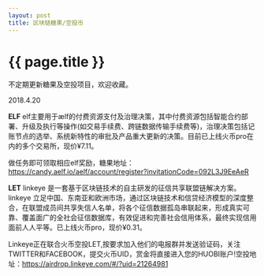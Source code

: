 ```yaml
---
layout: post
title: 区块链糖果/空投币
---
```


{{ page.title }}
===========

不定期更新糖果及空投项目，欢迎收藏。

2018.4.20

**ELF**
elf主要用于ælf的付费资源支付及治理决策，其中付费资源包括智能合约部署、升级及执行等操作(如交易手续费、跨链数据传输手续费等)，治理决策包括记账节点的选举、系统新特性的审批及产品重大更新的决策。目前已上线火币pro在内的多个交易所，现价¥7.11。

做任务即可领取相应elf奖励，糖果地址：<https://candy.aelf.io/aelf/account/register?invitationCode=092L3J9EeAeR>

**LET**
linkeye 是一套基于区块链技术的自主研发的征信共享联盟链解决方案。 linkeye 立足中国、东南亚和欧洲市场，通过区块链技术和信贷经济模型的深度整合，在联盟成员间共享失信人名单，将各个征信数据孤岛串联起来，形成真实可靠、覆盖面广的全社会征信数据库，有效促进和完善社会信用体系，最终实现信用面前人人平等。已上线火币pro，现价¥0.31。

Linkeye正在联合火币空投LET,按要求加入他们的电报群并发送验证码，关注TWITTER和FACEBOOK，提交火币UID，赏金将直接进入您的HUOBI账户!空投地址：<https://airdrop.linkeye.com/#/?uid=21264981>

